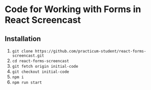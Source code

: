 # Code for Working with Forms in React Screencast

## Installation
1. `git clone https://github.com/practicum-student/react-forms-screencast.git`
2. `cd react-forms-screencast`
3. `git fetch origin initial-code`
4. `git checkout initial-code`
5. `npm i`
6. `npm run start`
